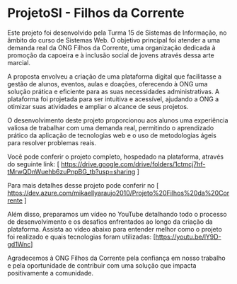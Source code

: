 # ProjetoSI - Filhos da Corrente

Este projeto foi desenvolvido pela Turma 15 de Sistemas de Informação, no âmbito do curso de Sistemas Web. O objetivo principal foi atender a uma demanda real da ONG Filhos da Corrente, uma organização dedicada à promoção da capoeira e à inclusão social de jovens através dessa arte marcial.

A proposta envolveu a criação de uma plataforma digital que facilitasse a gestão de alunos, eventos, aulas e doações, oferecendo à ONG uma solução prática e eficiente para as suas necessidades administrativas. A plataforma foi projetada para ser intuitiva e acessível, ajudando a ONG a otimizar suas atividades e ampliar o alcance de seus projetos.

O desenvolvimento deste projeto proporcionou aos alunos uma experiência valiosa de trabalhar com uma demanda real, permitindo o aprendizado prático da aplicação de tecnologias web e o uso de metodologias ágeis para resolver problemas reais.

Você pode conferir o projeto completo, hospedado na plataforma, através do seguinte link:
[ https://drive.google.com/drive/folders/1ctmcj7hf-tMrwQDnWuehb6zuPnpBG_tb?usp=sharing ]

Para mais detalhes desse projeto pode conferir no [ https://dev.azure.com/mikaellyaraujo2010/Projeto%20Filhos%20da%20Corrente ]

Além disso, preparamos um vídeo no YouTube detalhando todo o processo de desenvolvimento e os desafios enfrentados ao longo da criação da plataforma. Assista ao vídeo abaixo para entender melhor como o projeto foi realizado e quais tecnologias foram utilizadas:
[https://youtu.be/lY9D-gd1Wnc]

Agradecemos à ONG Filhos da Corrente pela confiança em nosso trabalho e pela oportunidade de contribuir com uma solução que impacta positivamente a comunidade.
